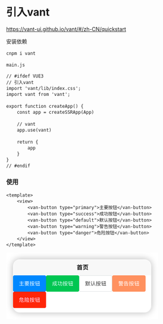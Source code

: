 # 引入vant

https://vant-ui.github.io/vant/#/zh-CN/quickstart

安装依赖

```
cnpm i vant
```

`main.js`

```
// #ifdef VUE3
// 引入vant
import 'vant/lib/index.css';
import vant from 'vant';

export function createApp() {
	const app = createSSRApp(App)

	// vant
	app.use(vant)

	return {
		app
	}
}
// #endif
```

### 使用

```
<template>
	<view>
		<van-button type="primary">主要按钮</van-button>
		<van-button type="success">成功按钮</van-button>
		<van-button type="default">默认按钮</van-button>
		<van-button type="warning">警告按钮</van-button>
		<van-button type="danger">危险按钮</van-button>
	</view>
</template>
```

![img.png](images/vant-use.png)

